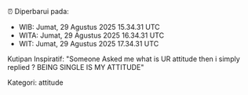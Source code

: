 ⏰ Diperbarui pada:
- WIB: Jumat, 29 Agustus 2025 15.34.31 UTC
- WITA: Jumat, 29 Agustus 2025 16.34.31 UTC
- WIT: Jumat, 29 Agustus 2025 17.34.31 UTC

Kutipan Inspiratif:
"Someone Asked me what is UR attitude then i simply replied ? BEING SINGLE IS MY ATTITUDE"


Kategori: attitude

